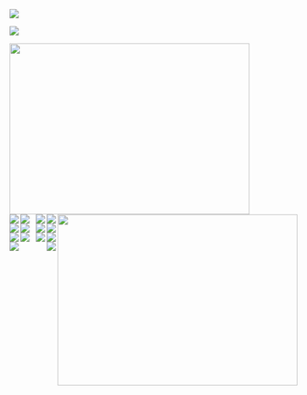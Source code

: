 
  ![](images/city_vs_city_count.png)

  ![](images/type_vs_type_count.png)


  <img align="left" width="420" height="300" src="images/boxplotcity_vs_price_1.png">   
  <img align="right" width="420" height="300" src="images/boxplotcity_vs_price_2.png">

  <img align="left" src="images/boxplotcity_vs_beds_1.png">   
  <img align="right" src="images/boxplotcity_vs_beds_1_new.png"> 

  <img align="left" src="images/boxplotcity_vs_beds_2.png">   
  <img align="right" src="images/boxplotcity_vs_beds_2_new.png">
  
  <img align="left" src="images/boxplotcity_vs_sqft_1.png">   
  <img align="right" src="images/boxplotcity_vs_sqft_1_new.png">

  <img align="left" src="images/boxplotcity_vs_sqft_2.png">   
  <img align="right" src="images/boxplotcity_vs_sqft_2_new.png"> 

  <img align="left" src="images/scatterplot_price_vs_sqft.png">   
  <img align="right" src="images/scatterplot_price_vs_sqft_new.png">

  <img align="left" src="images/scatterplot_price_vs_beds.png">   
  <img align="right" src="images/scatterplot_price_vs_beds_new.png"> 

  <img align="left" src="images/scatterplot_price_vs_baths.png">   
  <img align="right" src="images/scatterplot_price_vs_baths_new.png">






